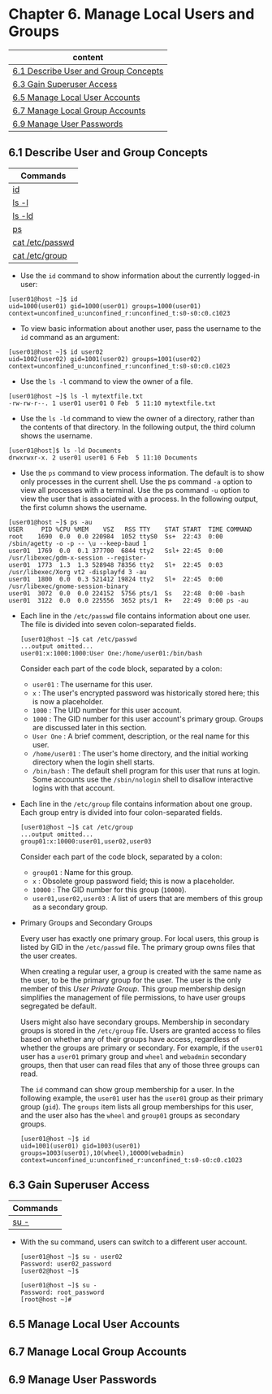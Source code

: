 # Chapter 6. Manage Local Users and Groups

| content |
| --- |
| [6.1 Describe User and Group Concepts](#6.1) |
| [6.3 Gain Superuser Access](#6.3) |
| [6.5 Manage Local User Accounts](#6.5) |
| [6.7 Manage Local Group Accounts](#6.7) |
| [6.9 Manage User Passwords](#6.9) |


<a name="6.1"></a>
## 6.1 Describe User and Group Concepts

| Commands |
| --- |
| [id](#id) |
| [ls -l](#-l) |
| [ls -ld](#-ld) |
| [ps](#ps) |
| [cat /etc/passwd](#/etc/passwd) |
| [cat /etc/group](#/etc/group) |

<a name="id"></a>
* Use the ```id``` command to show information about the currently logged-in user:
```console
[user01@host ~]$ id
uid=1000(user01) gid=1000(user01) groups=1000(user01) context=unconfined_u:unconfined_r:unconfined_t:s0-s0:c0.c1023
```
* To view basic information about another user, pass the username to the ```id``` command as an argument:
```console
[user01@host ~]$ id user02
uid=1002(user02) gid=1001(user02) groups=1001(user02) context=unconfined_u:unconfined_r:unconfined_t:s0-s0:c0.c1023
```
<a name="-l"></a>
* Use the ```ls -l``` command to view the owner of a file. 
```console
[user01@host ~]$ ls -l mytextfile.txt
-rw-rw-r--. 1 user01 user01 0 Feb  5 11:10 mytextfile.txt
```
<a name="-ld"></a>
* Use the ```ls -ld``` command to view the owner of a directory, rather than the contents of that directory. In the following output, the third column shows the username.
```console
[user01@host]$ ls -ld Documents
drwxrwxr-x. 2 user01 user01 6 Feb  5 11:10 Documents
```
<a name="ps"></a>
* Use the ```ps``` command to view process information. The default is to show only processes in the current shell. Use the ps command ```-a``` option to view all processes with a terminal. Use the ps command ```-u``` option to view the user that is associated with a process. In the following output, the first column shows the username.
```console
[user01@host ~]$ ps -au
USER     PID %CPU %MEM    VSZ   RSS TTY    STAT START  TIME COMMAND
root    1690  0.0  0.0 220984  1052 ttyS0  Ss+  22:43  0:00 /sbin/agetty -o -p -- \u --keep-baud 1
user01  1769  0.0  0.1 377700  6844 tty2   Ssl+ 22:45  0:00 /usr/libexec/gdm-x-session --register-
user01  1773  1.3  1.3 528948 78356 tty2   Sl+  22:45  0:03 /usr/libexec/Xorg vt2 -displayfd 3 -au
user01  1800  0.0  0.3 521412 19824 tty2   Sl+  22:45  0:00 /usr/libexec/gnome-session-binary
user01  3072  0.0  0.0 224152  5756 pts/1  Ss   22:48  0:00 -bash
user01  3122  0.0  0.0 225556  3652 pts/1  R+   22:49  0:00 ps -au
```
<a name="/etc/passwd"></a>
* Each line in the ```/etc/passwd``` file contains information about one user. The file is divided into seven colon-separated fields.
  ```console
  [user01@host ~]$ cat /etc/passwd
  ...output omitted...
  user01:x:1000:1000:User One:/home/user01:/bin/bash
  ```
  Consider each part of the code block, separated by a colon:
  * ```user01``` : The username for this user.
  * ```x``` : The user's encrypted password was historically stored here; this is now a placeholder.
  * ```1000``` : The UID number for this user account.
  * ```1000``` : The GID number for this user account's primary group. Groups are discussed later in this section.
  * ```User One``` : A brief comment, description, or the real name for this user.
  * ```/home/user01``` : The user's home directory, and the initial working directory when the login shell starts.
  * ```/bin/bash``` : The default shell program for this user that runs at login. Some accounts use the ```/sbin/nologin``` shell to disallow interactive logins with that account.
<a name="/etc/group"></a>
* Each line in the ```/etc/group``` file contains information about one group. Each group entry is divided into four colon-separated fields.
  ```console
  [user01@host ~]$ cat /etc/group
  ...output omitted...
  group01:x:10000:user01,user02,user03
  ```
  Consider each part of the code block, separated by a colon:
  * ```group01``` : Name for this group.
  * ```x``` : Obsolete group password field; this is now a placeholder.
  * ```10000``` : The GID number for this group (```10000```).
  * ```user01,user02,user03``` : A list of users that are members of this group as a secondary group.

* Primary Groups and Secondary Groups

  Every user has exactly one primary group. For local users, this group is listed by GID in the ```/etc/passwd``` file. The primary group owns files that the user creates.
  
  When creating a regular user, a group is created with the same name as the user, to be the primary group for the user. The user is the only member of this *User Private Group*. This group membership design simplifies the management of file permissions, to have user groups segregated be default.
  
  Users might also have secondary groups. Membership in secondary groups is stored in the ```/etc/group``` file. Users are granted access to files based on whether any of their groups have access, regardless of whether the groups are primary or secondary. For example, if the ```user01``` user has a ```user01``` primary group and ```wheel``` and ```webadmin``` secondary groups, then that user can read files that any of those three groups can read.

  The ```id``` command can show group membership for a user. In the following example, the ```user01``` user has the ```user01``` group as their primary group (```gid```). The ```groups``` item lists all group memberships for this user, and the user also has the ```wheel``` and ```group01``` groups as secondary groups.
  ```console
  [user01@host ~]$ id
  uid=1001(user01) gid=1003(user01) groups=1003(user01),10(wheel),10000(webadmin) context=unconfined_u:unconfined_r:unconfined_t:s0-s0:c0.c1023
  ```

<a name="6.3"></a>
## 6.3 Gain Superuser Access

| Commands |
| --- |
| [su -](#su) |

<a name="su"></a>
* With the su command, users can switch to a different user account.
  ```console
  [user01@host ~]$ su - user02
  Password: user02_password
  [user02@host ~]$
  ```
  ```console
  [user01@host ~]$ su -
  Password: root_password
  [root@host ~]#
  ```

<a name="6.5"></a>
## 6.5 Manage Local User Accounts



<a name="6.7"></a>
## 6.7 Manage Local Group Accounts



<a name="6.9"></a>
## 6.9 Manage User Passwords


